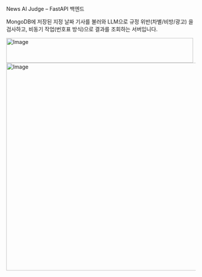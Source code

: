 News AI Judge – FastAPI 백엔드

MongoDB에 저장된 지정 날짜 기사를 불러와 LLM으로 규정 위반(차별/비방/광고) 을 검사하고, 비동기 작업(번호표 방식)으로 결과를 조회하는 서버입니다.




<img width="497" height="66" alt="Image" src="https://github.com/user-attachments/assets/81d6446e-d96f-4ea5-9fca-ad935c5289c3" />
<img width="760" height="552" alt="Image" src="https://github.com/user-attachments/assets/d3904122-424c-4e50-9316-640494342b21" />
